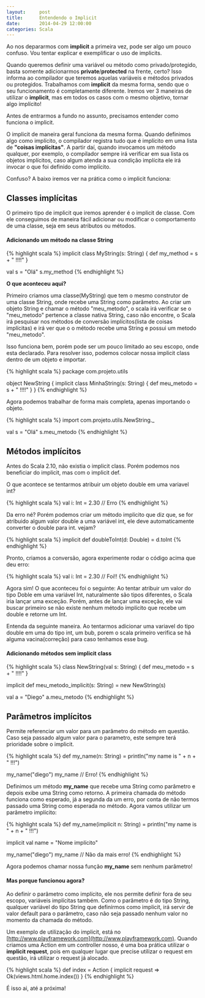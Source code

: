 ```yaml
---
layout:     post
title:      Entendendo o Implicit
date:       2014-04-29 12:00:00
categories: Scala
---
```


Ao nos depararmos com __implicit__ a primeira vez, pode ser algo um pouco confuso. Vou tentar explicar e exemplificar o uso de implicits.

Quando queremos definir uma variável ou método como privado/protegido, basta somente adicionarmos __private__/__protected__ na frente, certo? Isso informa ao compilador que teremos aquelas variáveis e métodos privados ou protegidos. Trabalhamos com __implicit__ da mesma forma, sendo que o seu funcionamento é completamente diferente. Iremos ver 3 maneiras de utilizar o __implicit__, mas em todos os casos com o mesmo objetivo, tornar algo implícito!

Antes de entrarmos a fundo no assunto, precisamos entender como funciona o implicit.

O implicit de maneira geral funciona da mesma forma. Quando definimos algo como implícito, o compilador registra tudo que é implícito em uma lista de __"coisas implícitas"__. A partir daí, quando invocamos um método qualquer, por exemplo, o compilador sempre irá verificar em sua lista os objetos implícitos, caso algum atenda a sua condição implícita ele irá invocar o que foi definido como implícito.

Confuso? A baixo iremos ver na prática como o implicit funciona:

## Classes implícitas

O primeiro tipo de implicit que iremos aprender é o implicit de classe. Com ele conseguimos de maneira fácil adicionar ou modificar o comportamento de uma classe, seja em seus atributos ou métodos. 
<!--more-->

#### Adicionando um método na classe String

{% highlight scala %}
implicit class MyString(s: String) {
  def my_method = s + " !!!!"
}

val s = "Olá"
s.my_method
{% endhighlight %}

__O que aconteceu aqui?__

Primeiro criamos uma classe(MyString) que tem o mesmo construtor de uma classe String, onde recebe uma String como parâmetro.
Ao criar um objeto String e chamar o método "meu_metodo", o scala irá verificar se o "meu_metodo" pertence a classe nativa String, caso não encontre, o Scala irá pesquisar nos métodos de conversão implícitos(lista de coisas implícitas) e irá ver que o o método recebe uma String e possui um metodo "meu_metodo".

Isso funciona bem, porém pode ser um pouco limitado ao seu escopo, onde esta declarado. Para resolver isso, podemos colocar nossa implicit class dentro de um objeto e importar.

{% highlight scala %}
package com.projeto.utils

object NewString {
  implicit class MinhaString(s: String) {
    def meu_metodo = s + " !!!!"
  }
}
{% endhighlight %}

Agora podemos trabalhar de forma mais completa, apenas importando o objeto.

{% highlight scala %}
import com.projeto.utils.NewString._

val s = "Olá"
s.meu_metodo
{% endhighlight %}

## Métodos implícitos

Antes do Scala 2.10, não existia o implicit class. Porém podemos nos beneficiar do implicit, mas com o implicit def.

O que acontece se tentarmos atribuir um objeto double em uma variavel int?

{% highlight scala %}
val i: Int = 2.30 // Erro
{% endhighlight %}

Da erro né? Porém podemos criar um método implicito que diz que, se for atribuido algum valor double a uma variável int, ele deve automaticamente converter o double para int. vejam?

{% highlight scala %}
implicit def doubleToInt(d: Double) = d.toInt
{% endhighlight %}

Pronto, criamos a conversão, agora experimente rodar o código acima que deu erro:

{% highlight scala %}
val i: Int = 2.30 // Foi!!
{% endhighlight %}

Agora sim! O que aconteceu foi o seguinte: Ao tentar atribuir um valor do tipo Doble em uma variável Int, naturalmente são tipos diferentes, o Scala iria lançar uma exceção. Porém, antes de lançar uma exceção, ele vai buscar primeiro se não existe nenhum método implícito que recebe um double e retorne um Int. 

Entenda da seguinte maneira. Ao tentarmos adicionar uma variavel do tipo double em uma do tipo int, um bub, porem o scala primeiro verifica se há alguma vacina(correção) para caso tenhamos esse bug.

#### Adicionando métodos sem implicit class

{% highlight scala %}
class NewString(val s: String) {
  def meu_metodo = s + " !!!!"
}

implicit def meu_metodo_implicit(s: String) = new NewString(s)

val a = "Diego"
a.meu_metodo
{% endhighlight %}

## Parâmetros implícitos

Permite referenciar um valor para um parâmetro do método em questão. Caso seja passado algum valor para o parametro, este sempre terá prioridade sobre o implicit.

{% highlight scala %}
def my_name(n: String) = println("my name is " + n + " !!!")

my_name("diego")
my_name // Erro!
{% endhighlight %}

Definimos um método __my_name__ que recebe uma String como parâmetro e depois exibe uma String como retorno. A primeira chamada do método funciona como esperado, já a segunda da um erro, por conta de não termos passado uma String como esperada no método.
Agora vamos utilizar um parâmetro implícito:

{% highlight scala %}
def my_name(implicit n: String) = println("my name is " + n + " !!!")

implicit val name = "Nome implícito"

my_name("diego")
my_name // Não da mais erro!
{% endhighlight %}

Agora podemos chamar nossa função __my_name__ sem nenhum parâmetro!

#### Mas porque funcionou agora?

Ao definir o parâmetro como implícito, ele nos permite definir fora de seu escopo, variáveis implícitas também. Como o parâmetro é do tipo String, qualquer variável do tipo String que definírmos como implicit, irá servir de valor default para o parâmetro, caso não seja passado nenhum valor no momento da chamada do método.

Um exemplo de utilização do implicit, está no [http://www.playframework.com](http://www.playframework.com). Quando criamos uma Action em um controller nosso, é uma boa prática utilizar o __implicit request__, pois em qualquer lugar que precise utilizar o request em questão, irá utilizar o request já alocado.

{% highlight scala %}
  def index = Action { implicit request =>
    Ok(views.html.home.index())
  }
{% endhighlight %}

É isso ai, até a próxima!
